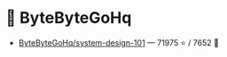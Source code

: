 # 👤 ByteByteGoHq

- [ByteByteGoHq/system-design-101](https://github.com/ByteByteGoHq/system-design-101) — 71975 ⭐️ / 7652 🍴
